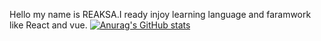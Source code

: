 Hello my name is REAKSA.I ready injoy learning language and faramwork like React and vue.
[![Anurag's GitHub stats](https://github-readme-stats.vercel.app/api?username=anuraghazra)](https://github.com/anuraghazra/github-readme-stats)
